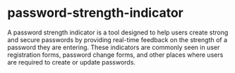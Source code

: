 # password-strength-indicator
A password strength indicator is a tool designed to help users create strong and secure passwords by providing real-time feedback on the strength of a password they are entering. These indicators are commonly seen in user registration forms, password change forms, and other places where users are required to create or update passwords. 
